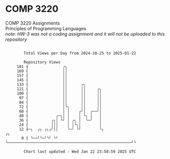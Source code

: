 # COMP 3220
COMP 3220 Assignments  
Principles of Programming Languages  
*note: HW-3 was not a coding assignment and it will not be uploaded to this repository*  

```

        Total Views per Day from 2024-10-25 to 2025-01-22

        Repository Views
     181 ┼               ╭╮
     169 ┤               ││
     157 ┤               ││
     145 ┤               ││
     133 ┤               ││      ╭╮
     121 ┤               ││      ││     ╭╮
     109 ┤               ││      ││     ││
      97 ┤               ││      ││     ││
      84 ┤               ││      ││     ││
      72 ┤               │╰╮     ││     ││
      60 ┤               │ │    ╭╯│  ╭──╯│
      48 ┤            ╭─╮│ │    │ ╰╮ │   │
      36 ┤          ╭╮│ ╰╯ │ ╭╮ │  ╰─╯   │
      24 ┤          │││    │ │╰╮│        │
      12 ┼─╮  ╭╮ ╭╮╭╯││    ╰─╯ ╰╯        ╰╮                                                      ╭╮
       0 ┤ ╰──╯╰─╯╰╯ ╰╯                   ╰──────────────────────────────────────────────────────╯╰

        Chart last updated - Wed Jan 22 23:58:59 2025 UTC
        
```
